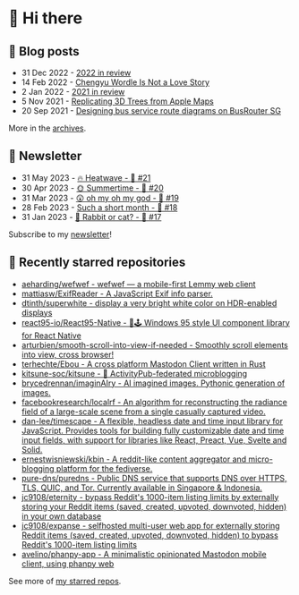 # 👋 Hi there

## 📝 Blog posts

<!-- feed start -->
- 31 Dec 2022 - [2022 in review](https://cheeaun.com/blog/2022/12/2022-in-review/)
- 14 Feb 2022 - [Chengyu Wordle Is Not a Love Story](https://cheeaun.com/blog/2022/02/chengyu-wordle-is-not-a-love-story/)
- 2 Jan 2022 - [2021 in review](https://cheeaun.com/blog/2022/01/2021-in-review/)
- 5 Nov 2021 - [Replicating 3D Trees from Apple Maps](https://cheeaun.com/blog/2021/11/replicating-3d-trees-apple-maps/)
- 20 Sep 2021 - [Designing bus service route diagrams on BusRouter SG](https://cheeaun.com/blog/2021/09/bus-service-route-diagrams-busrouter-sg/)
<!-- feed end -->

More in the [archives](https://cheeaun.com/blog/archives/).

## 📰 Newsletter

<!-- newsletter start -->
- 31 May 2023 - [🔥 Heatwave - 🥫 #21](https://cheeaun.substack.com/p/heatwave-21)
- 30 Apr 2023 - [🌞 Summertime - 🥫 #20](https://cheeaun.substack.com/p/summertime-20)
- 31 Mar 2023 - [😲 oh my oh my god - 🥫 #19](https://cheeaun.substack.com/p/oh-my-oh-my-god-19)
- 28 Feb 2023 - [Such a short month - 🥫 #18](https://cheeaun.substack.com/p/such-a-short-month-18)
- 31 Jan 2023 - [🧧 Rabbit or cat? - 🥫 #17](https://cheeaun.substack.com/p/rabbit-or-cat-17)
<!-- newsletter end -->

Subscribe to my [newsletter](https://cheeaun.substack.com/)!

## 🌟 Recently starred repositories

<!-- starred repos start -->
- [aeharding/wefwef - wefwef — a mobile-first Lemmy web client](https://github.com/aeharding/wefwef)
- [mattiasw/ExifReader - A JavaScript Exif info parser.](https://github.com/mattiasw/ExifReader)
- [dtinth/superwhite - display a very bright white color on HDR-enabled displays](https://github.com/dtinth/superwhite)
- [react95-io/React95-Native - 🌈🕹 Windows 95 style UI component library for React Native](https://github.com/react95-io/React95-Native)
- [arturbien/smooth-scroll-into-view-if-needed - Smoothly scroll elements into view, cross browser!](https://github.com/arturbien/smooth-scroll-into-view-if-needed)
- [terhechte/Ebou - A cross platform Mastodon Client written in Rust](https://github.com/terhechte/Ebou)
- [kitsune-soc/kitsune - 🦊 ActivityPub-federated microblogging](https://github.com/kitsune-soc/kitsune)
- [brycedrennan/imaginAIry - AI imagined images. Pythonic generation of images.](https://github.com/brycedrennan/imaginAIry)
- [facebookresearch/localrf - An algorithm for reconstructing the radiance field of a large-scale scene from a single casually captured video.](https://github.com/facebookresearch/localrf)
- [dan-lee/timescape - A flexible, headless date and time input library for JavaScript. Provides tools for building fully customizable date and time input fields, with support for libraries like React, Preact, Vue, Svelte and Solid.](https://github.com/dan-lee/timescape)
- [ernestwisniewski/kbin - A reddit-like content aggregator and micro-blogging platform for the fediverse.](https://github.com/ernestwisniewski/kbin)
- [pure-dns/puredns - Public DNS service that supports DNS over HTTPS, TLS, QUIC, and Tor. Currently available in Singapore & Indonesia.](https://github.com/pure-dns/puredns)
- [jc9108/eternity - bypass Reddit's 1000-item listing limits by externally storing your Reddit items (saved, created, upvoted, downvoted, hidden) in your own database](https://github.com/jc9108/eternity)
- [jc9108/expanse - selfhosted multi-user web app for externally storing Reddit items (saved, created, upvoted, downvoted, hidden) to bypass Reddit's 1000-item listing limits](https://github.com/jc9108/expanse)
- [avelino/phanpy-app - A minimalistic opinionated Mastodon mobile client, using phanpy web](https://github.com/avelino/phanpy-app)
<!-- starred repos end -->

See more of [my starred repos](https://github.com/stars/cheeaun/).
